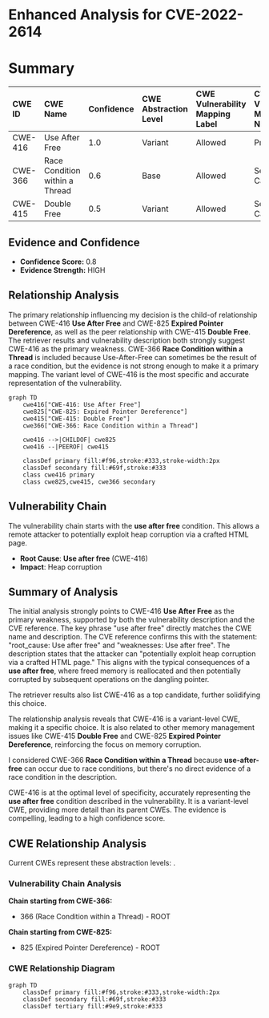 # Enhanced Analysis for CVE-2022-2614

# Summary
| CWE ID  | CWE Name                                                                                       | Confidence | CWE Abstraction Level | CWE Vulnerability Mapping Label | CWE-Vulnerability Mapping Notes |
| :-------- | :--------------------------------------------------------------------------------------------- | :---------- | :---------------------- | :------------------------------ | :------------------------------ |
| CWE-416 | Use After Free                                                                                 | 1.0         | Variant                 | Allowed                         | Primary CWE                     |
| CWE-366 | Race Condition within a Thread                                                                   | 0.6         | Base                    | Allowed                         | Secondary Candidate              |
| CWE-415 | Double Free                                                                                    | 0.5         | Variant                 | Allowed                         | Secondary Candidate              |

## Evidence and Confidence

*   **Confidence Score:** 0.8
*   **Evidence Strength:** HIGH

## Relationship Analysis
The primary relationship influencing my decision is the child-of relationship between CWE-416 **Use After Free** and CWE-825 **Expired Pointer Dereference**, as well as the peer relationship with CWE-415 **Double Free**. The retriever results and vulnerability description both strongly suggest CWE-416 as the primary weakness. CWE-366 **Race Condition within a Thread** is included because Use-After-Free can sometimes be the result of a race condition, but the evidence is not strong enough to make it a primary mapping. The variant level of CWE-416 is the most specific and accurate representation of the vulnerability.

```mermaid
graph TD
    cwe416["CWE-416: Use After Free"]
    cwe825["CWE-825: Expired Pointer Dereference"]
    cwe415["CWE-415: Double Free"]
    cwe366["CWE-366: Race Condition within a Thread"]
    
    cwe416 -->|CHILDOF| cwe825
    cwe416 --|PEEROF| cwe415
    
    classDef primary fill:#f96,stroke:#333,stroke-width:2px
    classDef secondary fill:#69f,stroke:#333
    class cwe416 primary
    class cwe825,cwe415, cwe366 secondary
```

## Vulnerability Chain
The vulnerability chain starts with the **use after free** condition. This allows a remote attacker to potentially exploit heap corruption via a crafted HTML page.
  - **Root Cause**: **Use after free** (CWE-416)
  - **Impact**: Heap corruption

## Summary of Analysis
The initial analysis strongly points to CWE-416 **Use After Free** as the primary weakness, supported by both the vulnerability description and the CVE reference. The key phrase "use after free" directly matches the CWE name and description. The CVE reference confirms this with the statement: "root_cause: Use after free" and "weaknesses: Use after free". The description states that the attacker can "potentially exploit heap corruption via a crafted HTML page." This aligns with the typical consequences of a **use after free**, where freed memory is reallocated and then potentially corrupted by subsequent operations on the dangling pointer.

The retriever results also list CWE-416 as a top candidate, further solidifying this choice.

The relationship analysis reveals that CWE-416 is a variant-level CWE, making it a specific choice. It is also related to other memory management issues like CWE-415 **Double Free** and CWE-825 **Expired Pointer Dereference**, reinforcing the focus on memory corruption.

I considered CWE-366 **Race Condition within a Thread** because **use-after-free** can occur due to race conditions, but there's no direct evidence of a race condition in the description.

CWE-416 is at the optimal level of specificity, accurately representing the **use after free** condition described in the vulnerability. It is a variant-level CWE, providing more detail than its parent CWEs. The evidence is compelling, leading to a high confidence score.


## CWE Relationship Analysis

Current CWEs represent these abstraction levels: .


### Vulnerability Chain Analysis

**Chain starting from CWE-366:**
- 366 (Race Condition within a Thread) - ROOT


**Chain starting from CWE-825:**
- 825 (Expired Pointer Dereference) - ROOT



### CWE Relationship Diagram

```mermaid
graph TD
    classDef primary fill:#f96,stroke:#333,stroke-width:2px
    classDef secondary fill:#69f,stroke:#333
    classDef tertiary fill:#9e9,stroke:#333
```